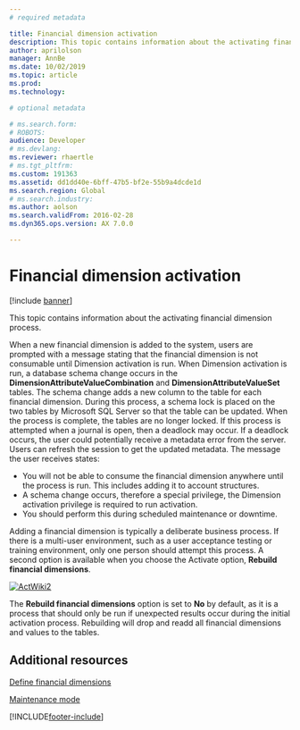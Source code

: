 ```yaml
---
# required metadata

title: Financial dimension activation
description: This topic contains information about the activating financial dimension process.
author: aprilolson
manager: AnnBe
ms.date: 10/02/2019
ms.topic: article
ms.prod: 
ms.technology: 

# optional metadata

# ms.search.form: 
# ROBOTS: 
audience: Developer
# ms.devlang: 
ms.reviewer: rhaertle
# ms.tgt_pltfrm: 
ms.custom: 191363
ms.assetid: dd1dd40e-6bff-47b5-bf2e-55b9a4dcde1d
ms.search.region: Global
# ms.search.industry: 
ms.author: aolson
ms.search.validFrom: 2016-02-28
ms.dyn365.ops.version: AX 7.0.0

---
```


# Financial dimension activation

[!include [banner](../includes/banner.md)]

This topic contains information about the activating financial dimension process.

When a new financial dimension is added to the system, users are prompted with a message stating that the financial dimension is not consumable until Dimension activation is run. When Dimension activation is run, a database schema change occurs in the **DimensionAttributeValueCombination** and **DimensionAttributeValueSet** tables. The schema change adds a new column to the table for each financial dimension. During this process, a schema lock is placed on the two tables by Microsoft SQL Server so that the table can be updated. When the process is complete, the tables are no longer locked. If this process is attempted when a journal is open, then a deadlock may occur. If a deadlock occurs, the user could potentially receive a metadata error from the server. Users can refresh the session to get the updated metadata. The message the user receives states:

- You will not be able to consume the financial dimension anywhere until the process is run. This includes adding it to account structures.
- A schema change occurs, therefore a special privilege, the Dimension activation privilege is required to run activation.
- You should perform this during scheduled maintenance or downtime.

Adding a financial dimension is typically a deliberate business process. If there is a multi-user environment, such as a user acceptance testing or training environment, only one person should attempt this process. A second option is available when you choose the Activate option, **Rebuild financial dimensions**. 

[![ActWiki2](./media/actwiki2.png)](./media/actwiki2.png) 

The **Rebuild financial dimensions** option is set to **No** by default, as it is a process that should only be run if unexpected results occur during the initial activation process. Rebuilding will drop and readd all financial dimensions and values to the tables.

## Additional resources

[Define financial dimensions](../../../finance/general-ledger/tasks/define-financial-dimensions.md)

[Maintenance mode](../sysadmin/maintenance-mode.md)


[!INCLUDE[footer-include](../../../includes/footer-banner.md)]
